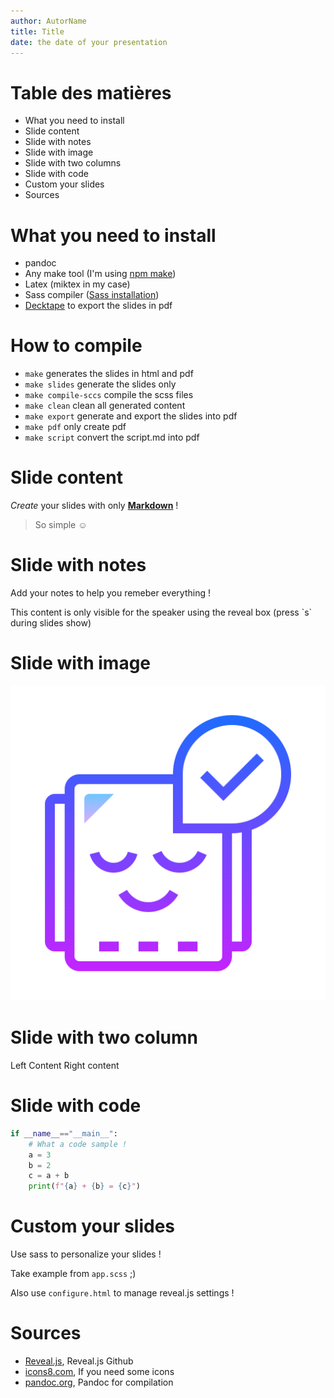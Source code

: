 ```yaml
---
author: AutorName
title: Title
date: the date of your presentation
---
```


# Table des matières

* What you need to install
* Slide content
* Slide with notes
* Slide with image
* Slide with two columns
* Slide with code
* Custom your slides
* Sources

# What you need to install

* pandoc
* Any make tool (I'm using [npm make](https://www.npmjs.com/package/make))
* Latex (miktex in my case)
* Sass compiler ([Sass installation](https://sass-lang.com/install))
* [Decktape](https://github.com/astefanutti/decktape) to export the slides in pdf

# How to compile

* `make` generates the slides in html and pdf
* `make slides` generate the slides only
* `make compile-sccs` compile the scss files
* `make clean` clean all generated content
* `make export` generate and export the slides into pdf
* `make pdf` only create pdf
* `make script` convert the script.md into pdf

# Slide content

_Create_ your slides with only **[Markdown](https://github.com/DavidAnson/markdownlint/blob/v0.12.0/doc/Rules.md)** !

> So simple ☺

# Slide with notes

Add your notes to help you remeber everything !

<aside class="notes">
This content is only visible for the speaker using the reveal box (press `s` during slides show)
</aside>

# Slide with image

![Happy robot](resources/icon_happy_bot.png)

# Slide with two column

<span class="left">
    Left Content
</span>

<span class="right">
    Right content
</span>

# Slide with code

```python
if __name__=="__main__":
    # What a code sample !
    a = 3
    b = 2
    c = a + b
    print(f"{a} + {b} = {c}")
```

# Custom your slides

Use sass to personalize your slides !

Take example from `app.scss` ;)

Also use `configure.html` to manage reveal.js settings !

# Sources

* [Reveal.js](https://github.com/hakimel/reveal.js/), Reveal.js Github
* [icons8.com](https://icons8.com/icon/set/zoom-3d/nolan), If you need some icons
* [pandoc.org](https://pandoc.org/index.html), Pandoc for compilation
